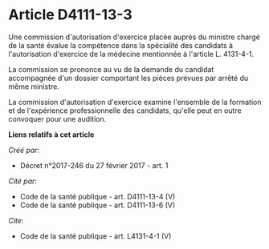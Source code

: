 # Article D4111-13-3

Une commission d'autorisation d'exercice placée auprès du ministre chargé de la santé évalue la compétence dans la spécialité
des candidats à l'autorisation d'exercice de la médecine mentionnée à l'article L. 4131-4-1. 

La commission se prononce au vu de la demande du candidat accompagnée d'un dossier comportant les pièces prévues par arrêté
du même ministre. 

La commission d'autorisation d'exercice examine l'ensemble de la formation et de l'expérience professionnelle des candidats,
qu'elle peut en outre convoquer pour une audition.

**Liens relatifs à cet article**

_Créé par_:

  - Décret n°2017-246 du 27 février 2017 - art. 1

_Cité par_:

  - Code de la santé publique - art. D4111-13-4 (V)
  - Code de la santé publique - art. D4111-13-6 (V)

_Cite_:

  - Code de la santé publique - art. L4131-4-1 (V)
